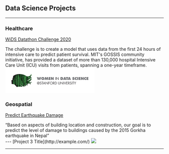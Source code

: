 ## Data Science Projects
---
### Healthcare
[WiDS Datathon Challenge 2020](https://github.com/Reshma-34/WiDS-Datathon-2020)
<tr>
The challenge is to create a model that uses data from the first 24 hours of intensive care to predict patient survival. MIT's GOSSIS community initiative, has provided a dataset of more than 130,000 hospital Intensive Care Unit (ICU) visits from patients, spanning a one-year timeframe.
<img src="images/wids.png?raw=false width=200 height=100"/>

### Geospatial
[Predict Earthquake Damage](https://github.com/Reshma-34/Nepal-Earthquake-Damage)
<tr>
“Based on aspects of building location and construction, our goal is to predict the level of damage to buildings caused by the 2015 Gorkha earthquake in Nepal”
<br>
---
[Project 3 Title](http://example.com/)
<img src="images/dummy_thumbnail.jpg?raw=true"/>

---
